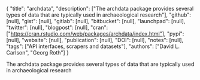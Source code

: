 {
  "title": "archdata",
  "description": ["The archdata package provides several types of data that are typically used in archaeological research"],
  "github": [null],
  "gist": [null],
  "gitlab": [null],
  "bitbucket": [null],
  "launchpad": [null],
  "twitter": [null],
  "blogpost": [null],
  "cran": ["https://cran.rstudio.com/web/packages/archdata/index.html"],
  "pypi": [null],
  "website": [null],
  "publication": [null],
  "DOI": [null],
  "notes": [null],
  "tags": ["API interfaces, scrapers and datasets"],
  "authors": ["David L. Carlson", "Georg Roth"]
}

<!-- Generated by csv2md.R – do not edit by hand -->

The archdata package provides several types of data that are typically used in archaeological research